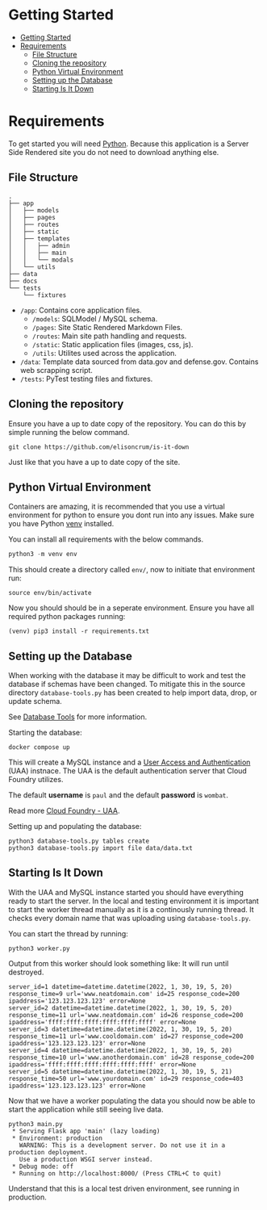 # Getting Started
- [Getting Started](#getting-started)
- [Requirements](#requirements)
  - [File Structure](#file-structure)
  - [Cloning the repository](#cloning-the-repository)
  - [Python Virtual Environment](#python-virtual-environment)
  - [Setting up the Database](#setting-up-the-database)
  - [Starting Is It Down](#starting-is-it-down)

# Requirements
To get started you will need [Python](https://www.python.org/). Because this application is a Server Side Rendered site you do not need to download anything else.

## File Structure
```
.
├── app
│   ├── models
│   ├── pages
│   ├── routes
│   ├── static
│   ├── templates
│   │   ├── admin
│   │   ├── main
│   │   └── modals
│   └── utils
├── data
├── docs
└── tests
    └── fixtures
```

- `/app`: Contains core application files.
    - `/models`: SQLModel / MySQL schema.
    - `/pages`: Site Static Rendered Markdown Files.
    - `/routes`: Main site path handling and requests.
    - `/static`: Static application files (images, css, js).
    - `/utils`: Utilites used across the application.
- `/data`: Template data sourced from data.gov and defense.gov. Contains web scrapping script.
- `/tests`: PyTest testing files and fixtures.

## Cloning the repository
Ensure you have a up to date copy of the repository. You can do this by simple running the below command.
```
git clone https://github.com/elisoncrum/is-it-down
```
Just like that you have a up to date copy of the site.

## Python Virtual Environment
Containers are amazing, it is recommended that you use a virtual environment for python to ensure you dont run into any issues. Make sure you have Python [venv](https://docs.python.org/3/library/venv.html) installed.

You can install all requirements with the below commands.
```python
python3 -m venv env
```
This should create a directory called `env/`, now to initiate that environment run:
```
source env/bin/activate
```
Now you should should be in a seperate environment. Ensure you have all required python packages running:
```
(venv) pip3 install -r requirements.txt
```

## Setting up the Database
When working with the database it may be difficult to work and test the database if schemas have been changed. To mitigate this in the source directory `database-tools.py` has been created to help import data, drop, or update schema.

See [Database Tools](database-tools.md) for more information.

Starting the database:
```
docker compose up
```
This will create a MySQL instance and a [User Access and Authentication](https://github.com/hortonworks/docker-cloudbreak-uaa) (UAA) instnace. The UAA is the default authentication server that Cloud Foundry utilizes.

The default **username** is `paul` and the default **password** is `wombat`.

Read more [Cloud Foundry - UAA](https://docs.cloudfoundry.org/concepts/architecture/uaa.html).

Setting up and populating the database:
```shell
python3 database-tools.py tables create
python3 database-tools.py import file data/data.txt
```

## Starting Is It Down
With the UAA and MySQL instance started you should have everything ready to start the server. In the local and testing environment it is important to start the worker thread manually as it is a continously running thread. It checks every domain name that was uploading using `database-tools.py`.

You can start the thread by running:
```
python3 worker.py
```

Output from this worker should look something like: It will run until destroyed.
```
server_id=1 datetime=datetime.datetime(2022, 1, 30, 19, 5, 20) response_time=9 url='www.neatdomain.com' id=25 response_code=200 ipaddress='123.123.123.123' error=None
server_id=2 datetime=datetime.datetime(2022, 1, 30, 19, 5, 20) response_time=11 url='www.neatdomain.com' id=26 response_code=200 ipaddress='ffff:ffff:ffff:ffff:ffff:ffff' error=None
server_id=3 datetime=datetime.datetime(2022, 1, 30, 19, 5, 20) response_time=11 url='www.cooldomain.com' id=27 response_code=200 ipaddress='123.123.123.123' error=None
server_id=4 datetime=datetime.datetime(2022, 1, 30, 19, 5, 20) response_time=10 url='www.anotherdomain.com' id=28 response_code=200 ipaddress='ffff:ffff:ffff:ffff:ffff:ffff' error=None
server_id=5 datetime=datetime.datetime(2022, 1, 30, 19, 5, 21) response_time=50 url='www.yourdomain.com' id=29 response_code=403 ipaddress='123.123.123.123' error=None
```

Now that we have a worker populating the data you should now be able to start the application while still seeing live data.
```
python3 main.py
 * Serving Flask app 'main' (lazy loading)
 * Environment: production
   WARNING: This is a development server. Do not use it in a production deployment.
   Use a production WSGI server instead.
 * Debug mode: off
 * Running on http://localhost:8000/ (Press CTRL+C to quit)
```
Understand that this is a local test driven environment, see running in production.